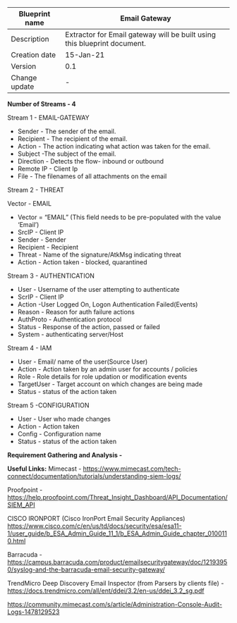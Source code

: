 | Blueprint name          | Email Gateway                                                            |
| ----------------------- | -------------------------------------------------------------------------|
| Description             | Extractor for Email gateway will be built using this blueprint document. |
| Creation date | 15-Jan-21                                                                |
| Version                 | 0.1                                                                      |
| Change update            | -                                       |

**Number of Streams - 4**

Stream 1 - EMAIL-GATEWAY

- Sender - The sender of the email.
- Recipient -  The recipient of the email.
- Action - The action indicating what action was taken for the email.
- Subject -The subject of the email.
- Direction - Detects the flow-  inbound or outbound
- Remote IP - Client Ip
- File - The filenames of all attachments on the email


Stream 2 - THREAT 

Vector - EMAIL

- Vector = “EMAIL” (This field needs to be pre-populated with the value ‘Email’)
- SrcIP - Client IP
- Sender - Sender
- Recipient - Recipient
- Threat - Name of the signature/AtkMsg indicating threat
- Action - Action taken - blocked, quarantined


Stream 3 - AUTHENTICATION

- User - Username of the user attempting to authenticate
- ScrIP - Client IP
- Action -User Logged On, Logon Authentication Failed(Events)
- Reason - Reason for auth failure actions
- AuthProto - Authentication protocol
- Status - Response of the action, passed or failed 
- System - authenticating server/Host

Stream 4 - IAM

- User - Email/ name of the user(Source User)
- Action - Action taken by an admin user for accounts / policies
- Role - Role details for role updation or modification events
- TargetUser - Target account on which changes are being made
- Status - status of the action taken



Stream 5 -CONFIGURATION

- User - User who made changes
- Action - Action taken
- Config - Configuration name
- Status - status of the action taken

**Requirement Gathering and Analysis -**

**Useful Links:**
Mimecast - https://www.mimecast.com/tech-connect/documentation/tutorials/understanding-siem-logs/

Proofpoint - https://help.proofpoint.com/Threat_Insight_Dashboard/API_Documentation/SIEM_API

CISCO IRONPORT (Cisco IronPort Email Security Appliances)
https://www.cisco.com/c/en/us/td/docs/security/esa/esa11-1/user_guide/b_ESA_Admin_Guide_11_1/b_ESA_Admin_Guide_chapter_0100110.html

Barracuda - https://campus.barracuda.com/product/emailsecuritygateway/doc/12193950/syslog-and-the-barracuda-email-security-gateway/

TrendMicro Deep Discovery Email Inspector (from Parsers by clients file) - 
https://docs.trendmicro.com/all/ent/ddei/3.2/en-us/ddei_3.2_sg.pdf


https://community.mimecast.com/s/article/Administration-Console-Audit-Logs-1478129523


